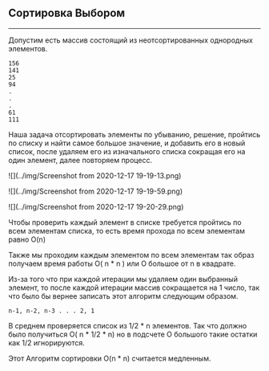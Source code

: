 Сортировка Выбором
---
---
Допустим есть массив состоящий из неотсортированных однородных 
элементов.

    156
    141
    25
    94
    .
    .
    .
    61
    111

Наша задача отсортировать элементы по убыванию, решение, 
пройтись по списку и найти самое большое значение, и добавить его в 
новый список, после удаляем его из изначального списка сокращая его
на один элемент, далее повторяем процесс.

![](../img/Screenshot from 2020-12-17 19-19-13.png)

![](../img/Screenshot from 2020-12-17 19-19-59.png)

![](../img/Screenshot from 2020-12-17 19-20-29.png)

Чтобы проверить каждый элемент в списке требуется пройтись по всем 
элементам списка, то есть время прохода по всем элементам равно O(n)

Также мы проходим каждым элементом по всем элементам так образ
получаем время работы O( n * n ) или O большое от n в квадрате.

Из-за того что при каждой итерации мы удаляем один выбранный
элемент, то после каждой итерации массив сокращается на 1 число,
так что было бы вернее записать этот алгоритм следующим образом.

    n-1, n-2, n-3 . . . 2, 1

В среднем проверяется список из 1/2 * n элементов. Так что должно 
было получиться O( n * 1/2 * n) но в подсчете O большого такие 
остатки как 1/2 игнорируются.

Этот Алгоритм сортировки O(n * n) считается медленным.







